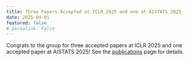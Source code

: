 ```yaml
---
title: Three Papers Accepted at ICLR 2025 and one at AISTATS 2025
date: 2025-04-01
featured: false
# permalink: False
---
```


Congrats to the group for three accepted papers at ICLR 2025 and one
accepted paper at AISTATS 2025! See the
[publications](/publications/) page for details.
